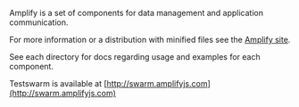 Amplify is a set of components for data management and application communication.

For more information or a distribution with minified files see the [Amplify site](http://amplifyjs.com).

See each directory for docs regarding usage and examples for each component.

Testswarm is available at [http://swarm.amplifyjs.com](http://swarm.amplifyjs.com)
